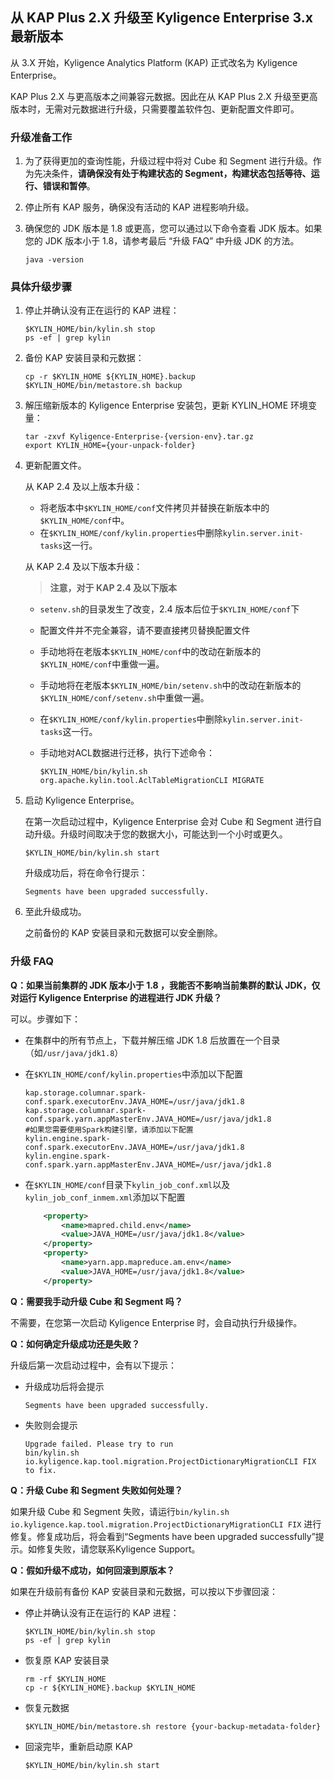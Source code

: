## 从 KAP Plus 2.X 升级至 Kyligence Enterprise 3.x 最新版本 ##

从 3.X 开始，Kyligence Analytics Platform (KAP) 正式改名为 Kyligence Enterprise。

KAP Plus 2.X 与更高版本之间兼容元数据。因此在从 KAP Plus 2.X 升级至更高版本时，无需对元数据进行升级，只需要覆盖软件包、更新配置文件即可。

### 升级准备工作 ###

1. 为了获得更加的查询性能，升级过程中将对 Cube 和 Segment 进行升级。作为先决条件，**请确保没有处于构建状态的 Segment，构建状态包括等待、运行、错误和暂停**。

2. 停止所有 KAP 服务，确保没有活动的 KAP 进程影响升级。

3. 确保您的 JDK 版本是 1.8 或更高，您可以通过以下命令查看 JDK 版本。如果您的 JDK 版本小于 1.8，请参考最后 “升级 FAQ” 中升级 JDK 的方法。

   ```
   java -version
   ```
### 具体升级步骤 ###

1. 停止并确认没有正在运行的 KAP 进程：

   ```shell
   $KYLIN_HOME/bin/kylin.sh stop
   ps -ef | grep kylin
   ```

2. 备份 KAP 安装目录和元数据：

   ```shell
   cp -r $KYLIN_HOME ${KYLIN_HOME}.backup
   $KYLIN_HOME/bin/metastore.sh backup
   ```

3. 解压缩新版本的 Kyligence Enterprise 安装包，更新 KYLIN_HOME 环境变量：

   ```shell
   tar -zxvf Kyligence-Enterprise-{version-env}.tar.gz
   export KYLIN_HOME={your-unpack-folder}
   ```

4. 更新配置文件。

   从 KAP 2.4 及以上版本升级：

   * 将老版本中`$KYLIN_HOME/conf`文件拷贝并替换在新版本中的 `$KYLIN_HOME/conf`中。
   * 在`$KYLIN_HOME/conf/kylin.properties`中删除`kylin.server.init-tasks`这一行。 

   从 KAP 2.4 及以下版本升级：

   > **注意，对于 KAP 2.4 及以下版本**
      * `setenv.sh`的目录发生了改变，2.4 版本后位于`$KYLIN_HOME/conf`下
      * 配置文件并不完全兼容，请不要直接拷贝替换配置文件

   * 手动地将在老版本`$KYLIN_HOME/conf`中的改动在新版本的`$KYLIN_HOME/conf`中重做一遍。

   * 手动地将在老版本`$KYLIN_HOME/bin/setenv.sh`中的改动在新版本的`$KYLIN_HOME/conf/setenv.sh`中重做一遍。

   * 在`$KYLIN_HOME/conf/kylin.properties`中删除`kylin.server.init-tasks`这一行。 

   * 手动地对ACL数据进行迁移，执行下述命令：

     ```shell
     $KYLIN_HOME/bin/kylin.sh org.apache.kylin.tool.AclTableMigrationCLI MIGRATE
     ```

5. 启动 Kyligence Enterprise。

   在第一次启动过程中，Kyligence Enterprise 会对 Cube 和 Segment 进行自动升级。升级时间取决于您的数据大小，可能达到一个小时或更久。

   ```
   $KYLIN_HOME/bin/kylin.sh start
   ```
   升级成功后，将在命令行提示：
   ```
   Segments have been upgraded successfully.
   ```

6. 至此升级成功。

   之前备份的 KAP 安装目录和元数据可以安全删除。

### 升级 FAQ ###

**Q：如果当前集群的 JDK 版本小于 1.8 ，我能否不影响当前集群的默认 JDK，仅对运行 Kyligence Enterprise 的进程进行 JDK 升级？**

可以。步骤如下：

   * 在集群中的所有节点上，下载并解压缩 JDK 1.8 后放置在一个目录（如`/usr/java/jdk1.8`）


   * 在`$KYLIN_HOME/conf/kylin.properties`中添加以下配置	

     ```
     kap.storage.columnar.spark-conf.spark.executorEnv.JAVA_HOME=/usr/java/jdk1.8
     kap.storage.columnar.spark-conf.spark.yarn.appMasterEnv.JAVA_HOME=/usr/java/jdk1.8
     #如果您需要使用Spark构建引擎，请添加以下配置
     kylin.engine.spark-conf.spark.executorEnv.JAVA_HOME=/usr/java/jdk1.8
     kylin.engine.spark-conf.spark.yarn.appMasterEnv.JAVA_HOME=/usr/java/jdk1.8
     ```
   
   * 在`$KYLIN_HOME/conf`目录下`kylin_job_conf.xml`以及`kylin_job_conf_inmem.xml`添加以下配置
   
     ```xml
         <property>
             <name>mapred.child.env</name>
             <value>JAVA_HOME=/usr/java/jdk1.8</value>
         </property>
         <property>
             <name>yarn.app.mapreduce.am.env</name>
             <value>JAVA_HOME=/usr/java/jdk1.8</value>
         </property>
     ```
   
**Q：需要我手动升级 Cube 和 Segment 吗？**

不需要，在您第一次启动 Kyligence Enterprise 时，会自动执行升级操作。

**Q：如何确定升级成功还是失败？**

升级后第一次启动过程中，会有以下提示：

   * 升级成功后将会提示

     ```
     Segments have been upgraded successfully.
     ```

   * 失败则会提示
     ```
     Upgrade failed. Please try to run
     bin/kylin.sh io.kyligence.kap.tool.migration.ProjectDictionaryMigrationCLI FIX
     to fix.
     ```

**Q：升级 Cube 和 Segment 失败如何处理？**

如果升级 Cube 和 Segment 失败，请运行`bin/kylin.sh io.kyligence.kap.tool.migration.ProjectDictionaryMigrationCLI FIX` 进行修复。修复成功后，将会看到“Segments have been upgraded successfully”提示。如修复失败，请您联系Kyligence Support。

**Q：假如升级不成功，如何回滚到原版本？**

如果在升级前有备份 KAP 安装目录和元数据，可以按以下步骤回滚：

   * 停止并确认没有正在运行的 KAP 进程：

     ```shell
     $KYLIN_HOME/bin/kylin.sh stop
     ps -ef | grep kylin
     ```

   * 恢复原 KAP 安装目录

     ```shell
     rm -rf $KYLIN_HOME
     cp -r ${KYLIN_HOME}.backup $KYLIN_HOME
     ```

   * 恢复元数据

     ```shell
     $KYLIN_HOME/bin/metastore.sh restore {your-backup-metadata-folder}
     ```

   * 回滚完毕，重新启动原 KAP

     ```shell
     $KYLIN_HOME/bin/kylin.sh start
     ```
